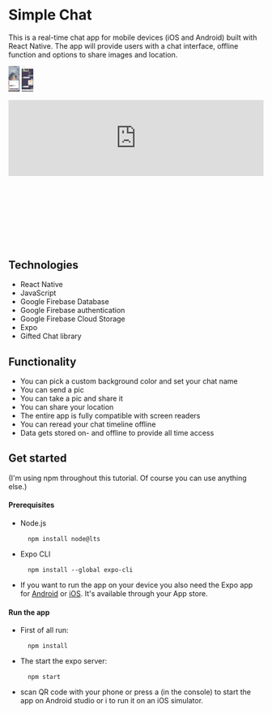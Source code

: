 # Simple Chat

This is a real-time chat app for mobile devices (iOS and Android) built with React Native. The app will provide users with a chat interface, offline function and options to share images and location.

<img src="./assets/example1.jpg" alt="Example Image 1" height="50vh">     <img src="./assets/example2.jpg" alt="Example Image 2" height="50vh">

<div style="padding:56.25% 0 0 0;position:relative;">
        <iframe src="https://player.vimeo.com/video/647875608?h=0eda7b1bcf&amp;badge=0&amp;autopause=0&amp;player_id=0&amp;app_id=58479" frameborder="0" allow="autoplay; fullscreen; picture-in-picture" allowfullscreen style="position:absolute;top:0;left:0;width:100%;height:auto;" title="Simple Chat - Presentation"></iframe>
</div>
<script src="https://player.vimeo.com/api/player.js"></script>


## Technologies

- React Native
- JavaScript
- Google Firebase Database
- Google Firebase authentication
- Google Firebase Cloud Storage
- Expo
- Gifted Chat library


## Functionality

- You can pick a custom background color and set your chat name
- You can send a pic
- You can take a pic and share it
- You can share your location
- The entire app is fully compatible with screen readers
- You can reread your chat timeline offline
- Data gets stored on- and offline to provide all time access


## Get started

(I'm using npm throughout this tutorial. Of course you can use anything else.)

#### Prerequisites
- Node.js

        npm install node@lts

- Expo CLI

        npm install --global expo-cli

- If you want to run the app on your device you also need the Expo app for <a href="https://play.google.com/store/apps/details?id=host.exp.exponent&referrer=www">Android</a> or <a href="https://apps.apple.com/app/apple-store/id982107779">iOS</a>. It's available through your App store.

#### Run the app
- First of all run:

        npm install

- The start the expo server:

        npm start

- scan QR code with your phone or press a (in the console) to start the app on Android studio or i to run it on an iOS simulator.
